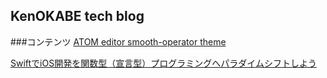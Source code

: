 ## KenOKABE tech blog

###コンテンツ
[ATOM editor smooth-operator theme](/contents/entries/entry20140130/entry.html)


[SwiftでiOS開発を関数型（宣言型）プログラミングへパラダイムシフトしよう](/contents/entries/entry20140611/entry.html)
